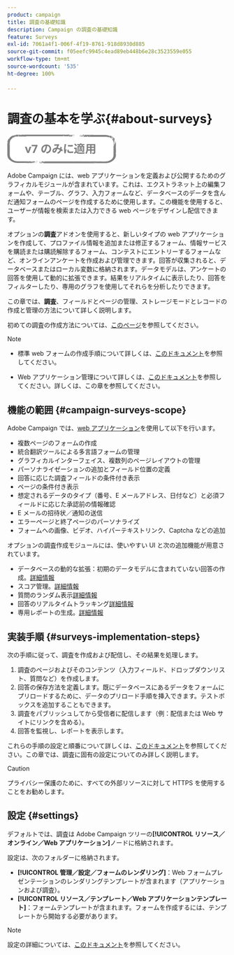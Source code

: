 ```yaml
---
product: campaign
title: 調査の基礎知識
description: Campaign の調査の基礎知識
feature: Surveys
exl-id: 7061a4f1-006f-4f19-8761-918d8930d885
source-git-commit: f05eefc9945c4ead89eb448b6e28c3523559e055
workflow-type: tm+mt
source-wordcount: '535'
ht-degree: 100%

---
```


# 調査の基本を学ぶ{#about-surveys}

![](../../assets/v7-only.svg)

Adobe Campaign には、web アプリケーションを定義および公開するためのグラフィカルモジュールが含まれています。これは、エクストラネット上の編集フォームや、テーブル、グラフ、入力フォームなど、データベースのデータを含んだ通知フォームのページを作成するために使用します。この機能を使用すると、ユーザーが情報を検索または入力できる web ページをデザインし配信できます。

オプションの&#x200B;**調査**&#x200B;アドオンを使用すると、新しいタイプの web アプリケーションを作成して、プロファイル情報を追加または修正するフォーム、情報サービスを購読または購読解除するフォーム、コンテストにエントリーするフォームなど、オンラインアンケートを作成および管理できます。回答が収集されると、データベースまたはローカル変数に格納されます。データモデルは、アンケートの回答を使用して動的に拡張できます。結果をリアルタイムに表示したり、回答をフィルターしたり、専用のグラフを使用してそれらを分析したりできます。

この章では、**調査**、フィールドとページの管理、ストレージモードとレコードの作成と管理の方法について詳しく説明します。

 初めての調査の作成方法については、[このページ](getting-started-with-surveys.md)を参照してください。

>[!NOTE]
>
>* 標準 web フォームの作成手順について詳しくは、[このドキュメント](../../web/using/about-web-forms.md)を参照してください。
>
>* Web アプリケーション管理について詳しくは、[このドキュメント](../../web/using/about-web-applications.md)を参照してください。詳しくは、この章を参照してください。


## 機能の範囲 {#campaign-surveys-scope}

Adobe Campaign では、[web アプリケーション](../../web/using/about-web-forms.md)を使用して以下を行います。

* 複数ページのフォームの作成
* 統合翻訳ツールによる多言語フォームの管理
* グラフィカルインターフェイス、複数列のページレイアウトの管理
* パーソナライゼーションの追加とフィールド位置の定義
* 回答に応じた調査フィールドの条件付き表示
* ページの条件付き表示
* 想定されるデータのタイプ（番号、E メールアドレス、日付など）と必須フィールドに応じた承認前の情報確認
* E メールの招待状／通知の送信
* エラーページと終了ページのパーソナライズ
* フォームへの画像、ビデオ、ハイパーテキストリンク、Captcha などの追加

オプションの調査作成モジュールには、使いやすい UI と次の追加機能が用意されています。

* データベースの動的な拡張：初期のデータモデルに含まれていない回答の作成。[詳細情報](../../surveys/using/managing-answers.md#storing-collected-answers)
* スコア管理。[詳細情報](../../surveys/using/managing-answers.md#score-management)
* 質問のランダム表示[詳細情報](../../surveys/using/building-a-survey.md#adding-questions)
* 回答のリアルタイムトラッキング[詳細情報](../../surveys/using/publish--track-and-use-collected-data.md#response-tracking)
* 専用レポートの生成。[詳細情報](../../surveys/using/publish--track-and-use-collected-data.md#reports-on-surveys)


## 実装手順 {#surveys-implementation-steps}

次の手順に従って、調査を作成および配信し、その結果を処理します。

1. 調査のページおよびそのコンテンツ（入力フィールド、ドロップダウンリスト、質問など）を作成します。
1. 回答の保存方法を定義します。既にデータベースにあるデータをフォームにプリロードするために、データのプリロード手順を挿入できます。テストボックスを追加することもできます。
1. 調査をパブリッシュしてから受信者に配信します（例：配信または Web サイトにリンクを含める）。
1. 回答を監視し、レポートを表示します。

これらの手順の設定と順番について詳しくは、[このドキュメント](../../web/using/about-web-forms.md)を参照してください。この章では、調査に固有の設定についてのみ詳しく説明します。

>[!CAUTION]
>
>プライバシー保護のために、すべての外部リソースに対して HTTPS を使用することをお勧めします。

## 設定 {#settings}

デフォルトでは、調査は Adobe Campaign ツリーの&#x200B;**[!UICONTROL リソース／オンライン／Web アプリケーション]**&#x200B;ノードに格納されます。

設定は、次のフォルダーに格納されます。

* **[!UICONTROL 管理／設定／フォームのレンダリング]**：Web フォームプレゼンテーションのレンダリングテンプレートが含まれます（アプリケーションおよび調査）。
* **[!UICONTROL リソース／テンプレート／Web アプリケーションテンプレート]**：フォームテンプレートが含まれます。フォームを作成するには、テンプレートから開始する必要があります。

>[!NOTE]
>
>設定の詳細については、[このドキュメント](../../web/using/about-web-forms.md)を参照してください。
